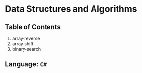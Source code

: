 # Data Structures and Algorithms

## Table of Contents

1. array-reverse
2. array-shift
3. binary-search

## Language: `C#`

